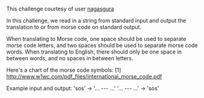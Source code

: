 This challenge courtesy of user [nagasgura](http://www.reddit.com/user/nagasgura)

In this challenge, we read in a string from standard input and output the translation to or from morse code on standard output.

When translating to Morse code, one space should be used to separate morse code letters, and two spaces should be used to separate morse code words. When translating to English, there should only be one space in between words, and no spaces in between letters.

Here's a chart of the morse code symbols: [1] http://www.w1wc.com/pdf_files/international_morse_code.pdf

Example input and output:
'sos' -> '... --- ...'
'... --- ...' -> 'sos'